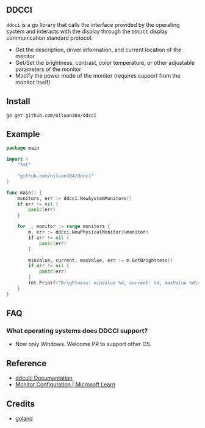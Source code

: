 ## DDCCI

`ddcci` is a go library that calls the interface provided by the operating system and interacts with the display through the `DDC/CI` display communication standard protocol.
- Get the description, driver information, and current location of the monitor
- Get/Set the brightness, contrast, color temperature, or other adjustable parameters of the monitor
- Modify the power mode of the monitor (requires support from the monitor itself)

## Install
```shell
go get github.com/niluan304/ddcci
```

## Example
```go
package main

import (
	"fmt"

	"github.com/niluan304/ddcci"
)

func main() {
	monitors, err := ddcci.NewSystemMonitors()
	if err != nil {
		panic(err)
	}

	for _, monitor := range monitors {
		m, err := ddcci.NewPhysicalMonitor(&monitor)
		if err != nil {
			panic(err)
		}

		minValue, current, maxValue, err := m.GetBrightness()
		if err != nil {
			panic(err)
		}
		fmt.Printf("Brightness: minValue %d, current: %d, maxValue %d\n", minValue, current, maxValue)
	}
}

```

## FAQ
### What operating systems does DDCCI support?
- Now only Windows. Welcome PR to support other OS.

## Reference
- [ddcutil Documentation](https://www.ddcutil.com/vcpinfo_output/)
- [Monitor Configuration | Microsoft Learn](https://learn.microsoft.com/en-us/windows/win32/api/_monitor/)

## Credits
- [goland](https://www.jetbrains.com/go/)